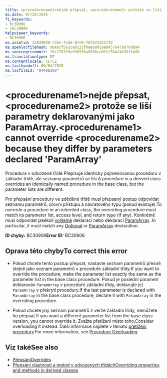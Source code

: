 ```yaml
---
title: <procedurename1>nejde přepsat, <procedurename2> protože se liší parametry deklarovanými jako ParamArray.
ms.date: 07/20/2015
f1_keywords:
- bc30906
- vbc30906
helpviewer_keywords:
- BC30906
ms.assetid: 12939030-732e-4c6d-8fe9-707b7532174b
ms.openlocfilehash: 90e6cf561ca0132f0ee680c8eb457047b870d894
ms.sourcegitcommit: f8c270376ed905f6a8896ce0fe25b4f4b38ff498
ms.translationtype: MT
ms.contentlocale: cs-CZ
ms.lasthandoff: 06/04/2020
ms.locfileid: "84408260"
---
```

# <a name="procedurename1-cannot-override-procedurename2-because-they-differ-by-parameters-declared-paramarray"></a><span data-ttu-id="073f1-102">\<procedurename1>nejde přepsat, \<procedurename2> protože se liší parametry deklarovanými jako ParamArray.</span><span class="sxs-lookup"><span data-stu-id="073f1-102">\<procedurename1> cannot override \<procedurename2> because they differ by parameters declared 'ParamArray'</span></span>
<span data-ttu-id="073f1-103">Procedura v odvozené třídě Přepisuje identicky pojmenovanou proceduru v základní třídě, ale seznamy parametrů se liší.</span><span class="sxs-lookup"><span data-stu-id="073f1-103">A procedure in a derived class overrides an identically named procedure in the base class, but the parameter lists are different.</span></span>  
  
 <span data-ttu-id="073f1-104">Pro přepsání procedury ve zděděné třídě musí přepsaný postup odpovídat seznamu parametrů, úrovni přístupu a návratového typu (pokud existuje).</span><span class="sxs-lookup"><span data-stu-id="073f1-104">To override a procedure in an inherited class, the overriding procedure must match its parameter list, access level, and return type (if any).</span></span> <span data-ttu-id="073f1-105">Konkrétně musí odpovídat jakékoli [volitelné](../language-reference/modifiers/optional.md) deklaraci nebo deklaraci [ParamArray](../language-reference/modifiers/paramarray.md) .</span><span class="sxs-lookup"><span data-stu-id="073f1-105">In particular, it must match any [Optional](../language-reference/modifiers/optional.md) or [ParamArray](../language-reference/modifiers/paramarray.md) declaration.</span></span>  
  
 <span data-ttu-id="073f1-106">**ID chyby:** BC30906</span><span class="sxs-lookup"><span data-stu-id="073f1-106">**Error ID:** BC30906</span></span>  
  
## <a name="to-correct-this-error"></a><span data-ttu-id="073f1-107">Oprava této chyby</span><span class="sxs-lookup"><span data-stu-id="073f1-107">To correct this error</span></span>  
  
- <span data-ttu-id="073f1-108">Pokud chcete tento postup přepsat, nastavte seznam parametrů přesně stejně jako seznam parametrů v proceduře základní třídy.</span><span class="sxs-lookup"><span data-stu-id="073f1-108">If you want to override the procedure, make the parameter list exactly the same as the parameter list in the base class procedure.</span></span> <span data-ttu-id="073f1-109">Pokud je poslední parametr deklarován `ParamArray` v proceduře základní třídy, deklarujte jej `ParamArray` v překrytí procedury.</span><span class="sxs-lookup"><span data-stu-id="073f1-109">If the last parameter is declared with `ParamArray` in the base class procedure, declare it with `ParamArray` in the overriding procedure.</span></span>  
  
- <span data-ttu-id="073f1-110">Pokud chcete jiný seznam parametrů z verze základní třídy, nemůžete ho přepsat.</span><span class="sxs-lookup"><span data-stu-id="073f1-110">If you want a different parameter list from the base class version, you cannot override it.</span></span> <span data-ttu-id="073f1-111">Zvažte přetížení místo toho.</span><span class="sxs-lookup"><span data-stu-id="073f1-111">Consider overloading it instead.</span></span> <span data-ttu-id="073f1-112">Další informace najdete v tématu [přetížení procedury](../programming-guide/language-features/procedures/procedure-overloading.md).</span><span class="sxs-lookup"><span data-stu-id="073f1-112">For more information, see [Procedure Overloading](../programming-guide/language-features/procedures/procedure-overloading.md).</span></span>  
  
## <a name="see-also"></a><span data-ttu-id="073f1-113">Viz také</span><span class="sxs-lookup"><span data-stu-id="073f1-113">See also</span></span>

- [<span data-ttu-id="073f1-114">Přepsání</span><span class="sxs-lookup"><span data-stu-id="073f1-114">Overrides</span></span>](../language-reference/modifiers/overrides.md)
- [<span data-ttu-id="073f1-115">Přepsání vlastností a metod v odvozených třídách</span><span class="sxs-lookup"><span data-stu-id="073f1-115">Overriding properties and methods in derived classes</span></span>](../programming-guide/language-features/objects-and-classes/inheritance-basics.md#overriding-properties-and-methods-in-derived-classes)
